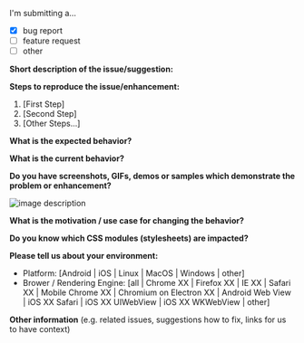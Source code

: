 I'm submitting a…

- [x] bug report
- [ ] feature request
- [ ] other

**Short description of the issue/suggestion:**



**Steps to reproduce the issue/enhancement:**

1. [First Step]
2. [Second Step]
3. [Other Steps...]

**What is the expected behavior?**



**What is the current behavior?**



**Do you have screenshots, GIFs, demos or samples which demonstrate the problem or enhancement?** 

![image description](url)

**What is the motivation / use case for changing the behavior?**



**Do you know which CSS modules (stylesheets) are impacted?**



**Please tell us about your environment:**

- Platform: [Android | iOS | Linux | MacOS | Windows | other]
- Brower / Rendering Engine: [all | Chrome XX | Firefox XX | IE XX | Safari XX | Mobile Chrome XX | Chromium on Electron XX | Android Web View | iOS XX Safari | iOS XX UIWebView | iOS XX WKWebView | other]

**Other information** (e.g. related issues, suggestions how to fix, links for us to have context)
